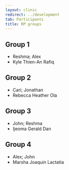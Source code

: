 ```yaml
---
layout: clinic
redirect: ../development
tab: Participants
title: RP groups
---
```


## Group 1
* Reshma; Alex
* Kyle Thien-An Rafiq

## Group 2
* Cari; Jonathan
* Rebecca Heather Ola

## Group 3
* John; Reshma
* Ijeoma Gerald Dan

## Group 4
* Alex; John
* Marsha Joaquin Lactatia


